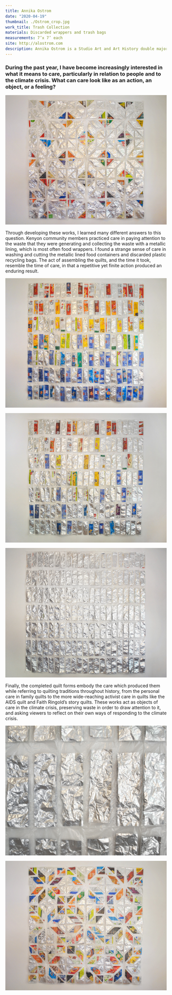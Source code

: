 ```yaml
---
title: Annika Ostrom
date: "2020-04-19"
thumbnail: ./Ostrom_crop.jpg
work_title: Trash Collection
materials: Discarded wrappers and trash bags
measurements: 7’x 7’ each
site: http://alostrom.com
description: Annika Ostrom is a Studio Art and Art History double major from Austin, Texas interested in mixed media and book arts.
---
```


### During the past year, I have become increasingly interested in what it means to care, particularly in relation to people and to the climate crisis. What can care look like as an action, an object, or a feeling?

<div class="kg-card kg-image-card kg-width-full">

![Annika Ostrom](./Ostrom2.jpg)

</div>

Through developing these works, I learned many different answers to this question. Kenyon community members practiced care in paying attention to the waste that they were generating and collecting the waste with a metallic lining, which is most often food wrappers. I found a strange sense of care in washing and cutting the metallic lined food containers and discarded plastic recycling bags. The act of assembling the quilts, and the time it took, resemble the time of care, in that a repetitive yet finite action produced an enduring result.

![Annika Ostrom](./Ostrom3.jpg)

![Annika Ostrom](./Ostrom4.jpg)

![Annika Ostrom](./Ostrom5.jpg)

Finally, the completed quilt forms embody the care which produced them while referring to quilting traditions throughout history, from the personal care in family quilts to the more wide-reaching activist care in quilts like the AIDS quilt and Faith Ringold’s story quilts. These works act as objects of care in the climate crisis, preserving waste in order to draw attention to it, and asking viewers to reflect on their own ways of responding to the climate crisis.

![Annika Ostrom](./Ostrom6.jpg)

<div class="kg-card kg-image-card kg-width-full">

![Annika Ostrom](./Ostrom1.jpg)

</div>
